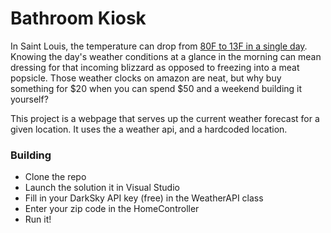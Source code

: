 # Bathroom Kiosk

In Saint Louis, the temperature can drop from [80F to 13F in a single day](http://climate.missouri.edu/news/arc/nov2009.php). Knowing the day's weather conditions at a glance in the morning can mean dressing for that incoming blizzard as opposed to freezing into a meat popsicle. Those weather clocks on amazon are neat, but why buy something for $20 when you can spend $50 and a weekend building it yourself?

This project is a webpage that serves up the current weather forecast for a given location. It uses the a weather api, and a hardcoded location.

### Building

 - Clone the repo
 - Launch the solution it in Visual Studio
 - Fill in your DarkSky API key (free) in the WeatherAPI class
 - Enter your zip code in the HomeController
 - Run it!